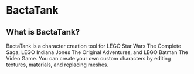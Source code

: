 # BactaTank
## What is BactaTank?
BactaTank is a character creation tool for LEGO Star Wars The Complete Saga, LEGO Indiana Jones The Original Adventures, and LEGO Batman The Video Game. You can create your own custom characters by editing textures, materials, and replacing meshes.